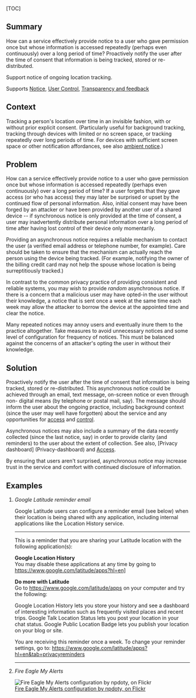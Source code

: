 [TOC]

<!--### [Also Known As]-->
<!-- All other names the pattern is known by.-->



## Summary
<!-- One short paragraph summarising the pattern.-->

How can a service effectively provide notice to a user who gave permission once but whose information is accessed repeatedly (perhaps even continuously) over a long period of time? Proactively notify the user after the time of consent that information is being tracked, stored or re-distributed.

<!--intent-->
Support notice of ongoing location tracking.

Supports [Notice](Notice), [User Control][2], [Transparency and feedback](Transparency-feedback)

## Context
<!-- The situations in which the pattern may apply.-->

Tracking a person's location over time in an invisible fashion, with or
without prior explicit consent. (Particularly useful for background tracking,
tracking through devices with limited or no screen space, or tracking
repeatedly over long periods of time. For devices with sufficient screen space or other notification affordances, see also [ambient notice](Ambient-notice).)

## Problem
<!-- The problem a pattern addresses, including a list of forces describing why a problem might be difficult to solve.-->

How can a service effectively provide notice to a user who gave permission
once but whose information is accessed repeatedly (perhaps even continuously)
over a long period of time? If a user forgets that they gave access (or who
has access) they may later be surprised or upset by the continued flow of
personal information. Also, initial consent may have been forged by an
attacker or have been provided by another user of a shared device -- if
synchronous notice is only provided at the time of consent, a user may
inadvertently distribute personal information over a long period of time after
having lost control of their device only momentarily.

<!--forces/concerns-->
Providing an asynchronous notice requires a reliable mechanism to contact the
user (a verified email address or telephone number, for example). Care should
be taken to ensure that the mechanism can actually reach the person using the
device being tracked. (For example, notifying the owner of the billing credit
card may not help the spouse whose location is being surreptitiously tracked.)

In contrast to the common privacy practice of providing consistent and
reliable systems, you may wish to provide _random_ asynchronous notice. If
there is a concern that a malicious user may have opted-in the user without
their knowledge, a notice that is sent once a week at the same time each week
may allow the attacker to borrow the device at the appointed time and clear
the notice.

Many repeated notices may annoy users and eventually inure them to the
practice altogether. Take measures to avoid unnecessary notices and some level
of configuration for frequency of notices. This must be balanced against the
concerns of an attacker's opting the user in without their knowledge.

[1]: Access
[2]: User-control

## Solution
<!-- A concise description of how the pattern addresses the problem.-->

Proactively notify the user after the time of consent that information is
being tracked, stored or re-distributed. This asynchronous notice could be
achieved through an email, text message, on-screen notice or even through non-
digital means (by telephone or postal mail, say). The message should inform
the user about the ongoing practice, including background context (since the
user may well have forgotten) about the service and any opportunities for
[access][1] and [control][2].

Asynchronous notices may also include a summary of the data recently collected
(since the last notice, say) in order to provide clarity (and reminders) to
the user about the extent of collection. See also, [Privacy dashboard]
(Privacy-dashboard) and [Access][1].

By ensuring that users aren't surprised, asynchronous notice may increase
trust in the service and comfort with continued disclosure of information.

<!--### [Structure]-->
<!--A detailed specification of the structural aspects of the pattern. A class diagram if applicable.-->



<!--### [Implementation]-->
<!--Guidelines for implementing the pattern; code fragments; suggested PETS; policy fragments.-->



<!--## Consequences-->
<!--The advantages (benefits) and disadvantages (liabilities) of applying the pattern.-->



<!--### [Constraints]-->
<!-- limitations as a consequence of applying the pattern.-->



## Examples
<!--Motivational example to see how the pattern is applied.-->

1. _Google Latitude reminder email_

   Google Latitude users can configure a reminder email (see below) when their
   location is being shared with any application, including internal applications
   like the Location History service.

   <hr>This is a reminder that you are sharing your Latitude location with the following application(s):

   **Google Location History**  
   You may disable these applications at any time by going to <https://www.google.com/latitude/apps?hl=en]>

   **Do more with Latitude**  
   Go to <https://www.google.com/latitude/apps> on your computer and try the following:

   Google Location History lets you store your history and see a dashboard of interesting information such as frequently visited places and recent trips. 
   Google Talk Location Status lets you post your location in your chat status. 
   Google Public Location Badge lets you publish your location on your blog or site. 

   You are receiving this reminder once a week. To change your reminder settings, go to: <https://www.google.com/latitude/apps?hl=en&tab=privacyreminders><hr>

2. _Fire Eagle My Alerts_

   ![Fire Eagle My Alerts configuration by npdoty, on Flickr](http://farm6.static.flickr.com/5001/5642647032_e74e815f6a.jpg)  
   [Fire Eagle My Alerts configuration by npdoty, on Flickr](http://www.flickr.com/photos/npdoty/5642647032])

<!--### [Known Uses]-->
<!-- Pointers to various applications of the pattern.-->



<!--## See Also-->
<!-- Any pointers to relevant information, not contained in the subfields below.-->



<!--### [Related Patterns]-->
<!-- Supporting and conflicting patterns-->



<!--### [Sources]-->
<!-- References to the original source of the pattern.-->



<!--## General Comments-->
<!-- Separate discussion on the pattern.-->



<!--## Tags-->
<!-- User definable descriptors for additional correlation.-->